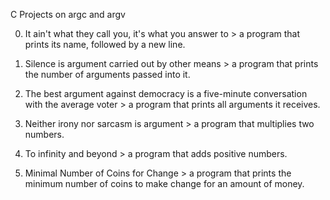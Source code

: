 C Projects on argc and argv

0. It ain't what they call you, it's what you answer to > a program that prints its name, followed by a new line.

1. Silence is argument carried out by other means > a program that prints the number of arguments passed into it.

2. The best argument against democracy is a five-minute conversation with the average voter > a program that prints all arguments it receives.

3. Neither irony nor sarcasm is argument > a program that multiplies two numbers.

4. To infinity and beyond > a program that adds positive numbers.

5. Minimal Number of Coins for Change > a program that prints the minimum number of coins to make change for an amount of money.
